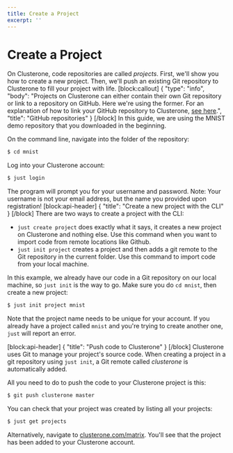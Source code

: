 ```yaml
---
title: Create a Project
excerpt: ''
---
```


# Create a Project

On Clusterone, code repositories are called _projects_. First, we'll show you how to create a new project. Then, we'll push an existing Git repository to Clusterone to fill your project with life. \[block:callout\] { "type": "info", "body": "Projects on Clusterone can either contain their own Git repository or link to a repository on GitHub. Here we're using the former. For an explanation of how to link your GitHub repository to Clusterone, [see here](doc:github-repositories).", "title": "GitHub repositories" } \[/block\] In this guide, we are using the MNIST demo repository that you downloaded in the beginning.

On the command line, navigate into the folder of the repository:

```bash
$ cd mnist
```

Log into your Clusterone account:

```bash
$ just login
```

The program will prompt you for your username and password. Note: Your username is not your email address, but the name you provided upon registration! \[block:api-header\] { "title": "Create a new project with the CLI" } \[/block\] There are two ways to create a project with the CLI:

* `just create project` does exactly what it says, it creates a new project on Clusterone and nothing else. Use this command when you want to import code from remote locations like Github. 
* `just init project` creates a project and then adds a git remote to the Git repository in the current folder. Use this command to import code from your local machine.

In this example, we already have our code in a Git repository on our local machine, so `just init` is the way to go. Make sure you do `cd mnist`, then create a new project:

```bash
$ just init project mnist
```

Note that the project name needs to be unique for your account. If you already have a project called `mnist` and you're trying to create another one, `just` will report an error.

\[block:api-header\] { "title": "Push code to Clusterone" } \[/block\] Clusterone uses Git to manage your project's source code. When creating a project in a git repository using `just init`, a Git remote called _clusterone_ is automatically added.

All you need to do to push the code to your Clusterone project is this:

```bash
$ git push clusterone master
```

You can check that your project was created by listing all your projects:

```bash
$ just get projects
```

Alternatively, navigate to [clusterone.com/matrix](http://www.clusterone.com/matrix). You'll see that the project has been added to your Clusterone account.

